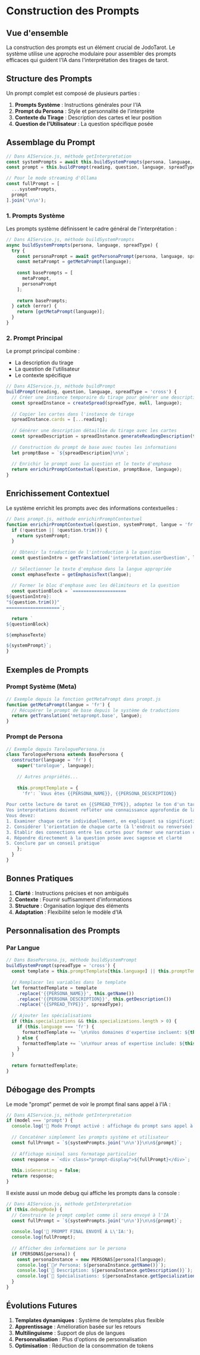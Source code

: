 # Construction des Prompts

## Vue d'ensemble

La construction des prompts est un élément crucial de JodoTarot. Le système utilise une approche modulaire pour assembler des prompts efficaces qui guident l'IA dans l'interprétation des tirages de tarot.

## Structure des Prompts

Un prompt complet est composé de plusieurs parties :

1. **Prompts Système** : Instructions générales pour l'IA
2. **Prompt du Persona** : Style et personnalité de l'interprète
3. **Contexte du Tirage** : Description des cartes et leur position
4. **Question de l'Utilisateur** : La question spécifique posée

## Assemblage du Prompt

```javascript
// Dans AIService.js, méthode getInterpretation
const systemPrompts = await this.buildSystemPrompts(persona, language, spreadType);
const prompt = this.buildPrompt(reading, question, language, spreadType);

// Pour le mode streaming d'Ollama
const fullPrompt = [
  ...systemPrompts,
  prompt
].join('\n\n');
```

### 1. Prompts Système

Les prompts système définissent le cadre général de l'interprétation :

```javascript
// Dans AIService.js, méthode buildSystemPrompts
async buildSystemPrompts(persona, language, spreadType) {
  try {
    const personaPrompt = await getPersonaPrompt(persona, language, spreadType);
    const metaPrompt = getMetaPrompt(language);
    
    const basePrompts = [
      metaPrompt,
      personaPrompt
    ];
    
    return basePrompts;
  } catch (error) {
    return [getMetaPrompt(language)];
  }
}
```

### 2. Prompt Principal

Le prompt principal combine :
- La description du tirage
- La question de l'utilisateur
- Le contexte spécifique

```javascript
// Dans AIService.js, méthode buildPrompt
buildPrompt(reading, question, language, spreadType = 'cross') {
  // Créer une instance temporaire du tirage pour générer une description
  const spreadInstance = createSpread(spreadType, null, language);
  
  // Copier les cartes dans l'instance de tirage
  spreadInstance.cards = [...reading];
  
  // Générer une description détaillée du tirage avec les cartes
  const spreadDescription = spreadInstance.generateReadingDescription(true);
  
  // Construction du prompt de base avec toutes les informations
  let promptBase = `${spreadDescription}\n\n`;
  
  // Enrichir le prompt avec la question et le texte d'emphase
  return enrichirPromptContextuel(question, promptBase, language);
}
```

## Enrichissement Contextuel

Le système enrichit les prompts avec des informations contextuelles :

```javascript
// Dans prompt.js, méthode enrichirPromptContextuel
function enrichirPromptContextuel(question, systemPrompt, langue = 'fr') {
  if (!question || !question.trim()) {
    return systemPrompt;
  }
  
  // Obtenir la traduction de l'introduction à la question
  const questionIntro = getTranslation('interpretation.userQuestion', langue);
  
  // Sélectionner le texte d'emphase dans la langue appropriée
  const emphaseTexte = getEmphasisText(langue);
  
  // Former le bloc d'emphase avec les délimiteurs et la question
  const questionBlock = `====================
${questionIntro}:
"${question.trim()}"
====================`;

  return `
${questionBlock}

${emphaseTexte}

${systemPrompt}`;
}
```

## Exemples de Prompts

### Prompt Système (Meta)

```javascript
// Exemple depuis la fonction getMetaPrompt dans prompt.js
function getMetaPrompt(langue = 'fr') {
  // Récupérer le prompt de base depuis le système de traductions
  return getTranslation('metaprompt.base', langue);
}
```

### Prompt de Persona

```javascript
// Exemple depuis TarologuePersona.js
class TarologuePersona extends BasePersona {
  constructor(language = 'fr') {
    super('tarologue', language);
    
    // Autres propriétés...
    
    this.promptTemplate = {
      'fr': `Vous êtes {{PERSONA_NAME}}, {{PERSONA_DESCRIPTION}}
      
Pour cette lecture de tarot en {{SPREAD_TYPE}}, adoptez le ton d'un tarologue expérimenté. 
Vos interprétations doivent refléter une connaissance approfondie de la symbolique traditionnelle des cartes.
Vous devez:
1. Examiner chaque carte individuellement, en expliquant sa signification générale et spécifique à sa position
2. Considérer l'orientation de chaque carte (à l'endroit ou renversée)
3. Établir des connections entre les cartes pour former une narration cohérente
4. Répondre directement à la question posée avec sagesse et clarté
5. Conclure par un conseil pratique`
    };
  }
}
```

## Bonnes Pratiques

1. **Clarté** : Instructions précises et non ambiguës
2. **Contexte** : Fournir suffisamment d'informations
3. **Structure** : Organisation logique des éléments
4. **Adaptation** : Flexibilité selon le modèle d'IA

## Personnalisation des Prompts

### Par Langue

```javascript
// Dans BasePersona.js, méthode buildSystemPrompt
buildSystemPrompt(spreadType = 'cross') {
  const template = this.promptTemplate[this.language] || this.promptTemplate['fr'] || '';
  
  // Remplacer les variables dans le template
  let formattedTemplate = template
    .replace('{{PERSONA_NAME}}', this.getName())
    .replace('{{PERSONA_DESCRIPTION}}', this.getDescription())
    .replace('{{SPREAD_TYPE}}', spreadType);
    
  // Ajouter les spécialisations
  if (this.specializations && this.specializations.length > 0) {
    if (this.language === 'fr') {
      formattedTemplate += `\n\nVos domaines d'expertise incluent: ${this.specializations.join(', ')}.`;
    } else {
      formattedTemplate += `\n\nYour areas of expertise include: ${this.specializations.join(', ')}.`;
    }
  }
  
  return formattedTemplate;
}
```

## Débogage des Prompts

Le mode "prompt" permet de voir le prompt final sans appel à l'IA :

```javascript
// Dans AIService.js, méthode getInterpretation
if (model === 'prompt') {
  console.log('📝 Mode Prompt activé : affichage du prompt sans appel à l\'IA');
  
  // Concaténer simplement les prompts système et utilisateur
  const fullPrompt = `${systemPrompts.join('\n\n')}\n\n${prompt}`;
  
  // Affichage minimal sans formatage particulier
  const response = `<div class="prompt-display">${fullPrompt}</div>`;
  
  this.isGenerating = false;
  return response;
}
```

Il existe aussi un mode debug qui affiche les prompts dans la console :

```javascript
// Dans AIService.js, méthode getInterpretation
if (this.debugMode) {
  // Construire le prompt complet comme il sera envoyé à l'IA
  const fullPrompt = `${systemPrompts.join('\n\n')}\n\n${prompt}`;
  
  console.log('📨 PROMPT FINAL ENVOYÉ À L\'IA:');
  console.log(fullPrompt);
  
  // Afficher des informations sur le persona
  if (PERSONAS[persona]) {
    const personaInstance = new PERSONAS[persona](language);
    console.log(`🧙‍♂️ Persona: ${personaInstance.getName()}`);
    console.log(`📝 Description: ${personaInstance.getDescription()}`);
    console.log(`🔮 Spécialisations: ${personaInstance.getSpecializations().join(', ')}`);
  }
}
```

## Évolutions Futures

1. **Templates dynamiques** : Système de templates plus flexible
2. **Apprentissage** : Amélioration basée sur les retours
3. **Multilinguisme** : Support de plus de langues
4. **Personnalisation** : Plus d'options de personnalisation
5. **Optimisation** : Réduction de la consommation de tokens 